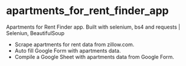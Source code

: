 # apartments_for_rent_finder_app
Apartments for Rent Finder app. Built with selenium, bs4 and requests | Seleniun, BeautifulSoup
* Scrape apartments for rent data from zillow.com.
* Auto fill Google Form with apartments data.
* Compile a Google Sheet with apartments data from Google Form.
